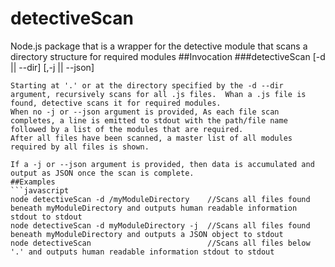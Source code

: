 # detectiveScan
Node.js package that is a wrapper for the detective module that scans a directory structure for required modules
##Invocation
###detectiveScan [-d || --dir] [,-j || --json] 
```
Starting at '.' or at the directory specified by the -d --dir argument, recursively scans for all .js files.  Whan a .js file is found, detective scans it for required modules.
When no -j or --json argument is provided, As each file scan completes, a line is emitted to stdout with the path/file name followed by a list of the modules that are required.
After all files have been scanned, a master list of all modules required by all files is shown.

If a -j or --json argument is provided, then data is accumulated and output as JSON once the scan is complete.
##Examples
```javascript
node detectiveScan -d /myModuleDirectory    //Scans all files found beneath myModuleDirectory and outputs human readable information stdout to stdout
node detectiveScan -d myModuleDirectory -j  //Scans all files found beneath myModuleDirectory and outputs a JSON object to stdout
node detectiveScan                          //Scans all files below '.' and outputs human readable information stdout to stdout
```